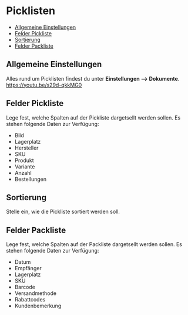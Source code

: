 # Picklisten

-   [Allgemeine Einstellungen](#general)
-   [Felder Pickliste](#picklist-fields)
-   [Sortierung](#picklist-sorting)
-   [Felder Packliste](#packlist-fields)

<a name="general"></a>

## Allgemeine Einstellungen

Alles rund um Picklisten findest du unter **Einstellungen --> Dokumente**. <a class="video">https://youtu.be/s29d-qkkMG0</a>

<a name="picklist-fields"></a>

## Felder Pickliste

Lege fest, welche Spalten auf der Pickliste dargetsellt werden sollen. Es stehen folgende Daten zur Verfügung:

-   Bild
-   Lagerplatz
-   Hersteller
-   SKU
-   Produkt
-   Variante
-   Anzahl
-   Bestellungen

<a name="picklist-sorting"></a>

## Sortierung

Stelle ein, wie die Pickliste sortiert werden soll.

<a name="packlist-fields"></a>

## Felder Packliste

Lege fest, welche Spalten auf der Packliste dargetsellt werden sollen. Es stehen folgende Daten zur Verfügung:

-   Datum
-   Empfänger
-   Lagerplatz
-   SKU
-   Barcode
-   Versandmethode
-   Rabattcodes
-   Kundenbemerkung
